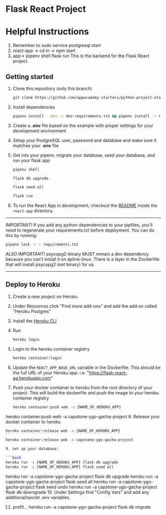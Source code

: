 # Flask React Project
# Helpful Instructions
1. Remember to sudo service postgresql start
2. react-app -> cd in -> npm start
3. app-> pipenv shell flask run
This is the backend for the Flask React project.

## Getting started

1. Clone this repository (only this branch)

   ```bash
   git clone https://github.com/appacademy-starters/python-project-starter.git
   ```

2. Install dependencies

      ```bash
      pipenv install --dev -r dev-requirements.txt && pipenv install -r requirements.txt
      ```

3. Create a **.env** file based on the example with proper settings for your
   development environment
4. Setup your PostgreSQL user, password and database and make sure it matches your **.env** file

5. Get into your pipenv, migrate your database, seed your database, and run your flask app

   ```bash
   pipenv shell
   ```

   ```bash
   flask db upgrade
   ```

   ```bash
   flask seed all
   ```

   ```bash
   flask run
   ```

6. To run the React App in development, checkout the [README](./react-app/README.md) inside the `react-app` directory.

***
*IMPORTANT!*
   If you add any python dependencies to your pipfiles, you'll need to regenerate your requirements.txt before deployment.
   You can do this by running:

   ```bash
   pipenv lock -r > requirements.txt
   ```

*ALSO IMPORTANT!*
   psycopg2-binary MUST remain a dev dependency because you can't install it on apline-linux.
   There is a layer in the Dockerfile that will install psycopg2 (not binary) for us.
***

## Deploy to Heroku

1. Create a new project on Heroku
2. Under Resources click "Find more add-ons" and add the add on called "Heroku Postgres"
3. Install the [Heroku CLI](https://devcenter.heroku.com/articles/heroku-command-line)
4. Run

   ```bash
   heroku login
   ```

5. Login to the heroku container registry

   ```bash
   heroku container:login
   ```

6. Update the `REACT_APP_BASE_URL` variable in the Dockerfile.
   This should be the full URL of your Heroku app: i.e. "https://flask-react-aa.herokuapp.com"
7. Push your docker container to heroku from the root directory of your project.
   This will build the dockerfile and push the image to your heroku container registry

   ```bash
   heroku container:push web -a {NAME_OF_HEROKU_APP}
   ```
heroku container:push web -a capstone-ygo-gacha-project
8. Release your docker container to heroku

   ```bash
   heroku container:release web -a {NAME_OF_HEROKU_APP}
   ``
   heroku container:release web -a capstone-ygo-gacha-project

9. set up your database:

   ```bash
   heroku run -a {NAME_OF_HEROKU_APP} flask db upgrade
   heroku run -a {NAME_OF_HEROKU_APP} flask seed all
   ```
   heroku run -a capstone-ygo-gacha-project flask db upgrade
   heroku run -a capstone-ygo-gacha-project flask seed all
   heroku run -a capstone-ygo-gacha-project flask seed undo
heroku run -a capstone-ygo-gacha-project flask db downgrade
10. Under Settings find "Config Vars" and add any additional/secret .env variables.

11. profit...
 heroku run -a capstone-ygo-gacha-project flask db migrate

<!-- // npm install --save @fortawesome/react-fontawesome -->
<script src="https://kit.fontawesome.com/bd6cb4b548.js" crossorigin="anonymous"></script>
